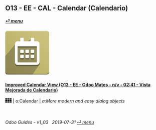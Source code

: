 ## O13 - EE - CAL - Calendar (Calendario)
#### [_&#x23CE; menu_](/en-us/o13/ee/en-us-o13-ee-guides_menu.md)  
### ![cal](/doc/img/calendar.png)

#### [Improved Calendar View (O13 - EE - Odoo Mates - n/v - 02:41 - Vista Mejorada de Calendario)](https://youtube.com/embed/F0sivQZKT54?autoplay=1&start=6&end=1m23s&rel=0)  
![apps](/doc/img/apps.png) | o:Calendar | _a:More modern and easy dialog objects_

<br>
	
###### Odoo Guides - v1_03 &nbsp; 2019-07-31  [_&#x23CE; menu_](/en-us/o13/ee/en-us-o13-ee-calendar_guides_menu.md)  
